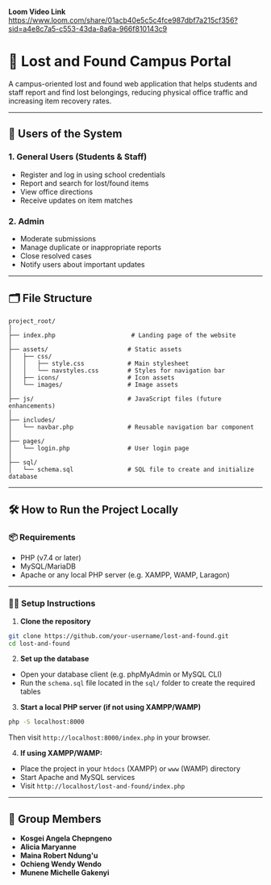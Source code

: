 **Loom Video Link**
https://www.loom.com/share/01acb40e5c5c4fce987dbf7a215cf356?sid=a4e8c7a5-c553-43da-8a6a-966f810143c9

# 🧭 Lost and Found Campus Portal

A campus-oriented lost and found web application that helps students and staff report and find lost belongings, reducing physical office traffic and increasing item recovery rates.

---

## 👥 Users of the System

### 1. General Users (Students & Staff)
- Register and log in using school credentials  
- Report and search for lost/found items  
- View office directions  
- Receive updates on item matches

### 2. Admin
- Moderate submissions  
- Manage duplicate or inappropriate reports  
- Close resolved cases  
- Notify users about important updates

---

## 🗂️ File Structure

```
project_root/
│
├── index.php                     # Landing page of the website
│
├── assets/                      # Static assets
│   ├── css/
│   │   ├── style.css            # Main stylesheet
│   │   └── navstyles.css        # Styles for navigation bar
│   ├── icons/                   # Icon assets
│   └── images/                  # Image assets
│
├── js/                          # JavaScript files (future enhancements)
│
├── includes/
│   └── navbar.php               # Reusable navigation bar component
│
├── pages/
│   └── login.php                # User login page
│
├── sql/
│   └── schema.sql               # SQL file to create and initialize database
```

---

## 🛠️ How to Run the Project Locally

### 📦 Requirements

- PHP (v7.4 or later)
- MySQL/MariaDB
- Apache or any local PHP server (e.g. XAMPP, WAMP, Laragon)

---

### 🧑‍💻 Setup Instructions

1. **Clone the repository**

```bash
git clone https://github.com/your-username/lost-and-found.git
cd lost-and-found
```

2. **Set up the database**

- Open your database client (e.g. phpMyAdmin or MySQL CLI)
- Run the `schema.sql` file located in the `sql/` folder to create the required tables

3. **Start a local PHP server (if not using XAMPP/WAMP)**

```bash
php -S localhost:8000
```

Then visit `http://localhost:8000/index.php` in your browser.

4. **If using XAMPP/WAMP:**

- Place the project in your `htdocs` (XAMPP) or `www` (WAMP) directory
- Start Apache and MySQL services
- Visit `http://localhost/lost-and-found/index.php`

---

## 👥 Group Members

- **Kosgei Angela Chepngeno**
- **Alicia Maryanne**
- **Maina Robert Ndung'u** 
- **Ochieng Wendy Wendo**  
- **Munene Michelle Gakenyi**

